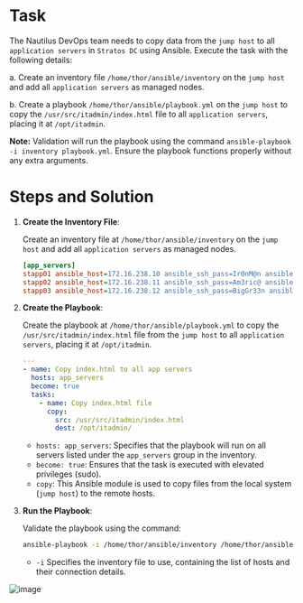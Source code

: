 # Task

The Nautilus DevOps team needs to copy data from the `jump host` to all `application servers` in `Stratos DC` using Ansible. Execute the task with the following details:

a. Create an inventory file `/home/thor/ansible/inventory` on the `jump host` and add all `application servers` as managed nodes.

b. Create a playbook `/home/thor/ansible/playbook.yml` on the `jump host` to copy the `/usr/src/itadmin/index.html` file to all `application servers`, placing it at `/opt/itadmin`.

**Note:** Validation will run the playbook using the command `ansible-playbook -i inventory playbook.yml`. Ensure the playbook functions properly without any extra arguments.

# Steps and Solution

1. **Create the Inventory File**:

    Create an inventory file at `/home/thor/ansible/inventory` on the `jump host` and add all `application servers` as managed nodes.

    ```ini
    [app_servers]
    stapp01 ansible_host=172.16.238.10 ansible_ssh_pass=Ir0nM@n ansible_user=tony
    stapp02 ansible_host=172.16.238.11 ansible_ssh_pass=Am3ric@ ansible_user=steve
    stapp03 ansible_host=172.16.238.12 ansible_ssh_pass=BigGr33n ansible_user=banner
    ```

2. **Create the Playbook**:

    Create the playbook at `/home/thor/ansible/playbook.yml` to copy the `/usr/src/itadmin/index.html` file from the `jump host` to all `application servers`, placing it at `/opt/itadmin`.

    ```yaml
    ---
    - name: Copy index.html to all app servers
      hosts: app_servers
      become: true
      tasks:
        - name: Copy index.html file
          copy:
            src: /usr/src/itadmin/index.html
            dest: /opt/itadmin/
    ```

    - `hosts: app_servers`: Specifies that the playbook will run on all servers listed under the `app_servers` group in the inventory.
    - `become: true`: Ensures that the task is executed with elevated privileges (sudo).
    - `copy`: This Ansible module is used to copy files from the local system (`jump host`) to the remote hosts.

3. **Run the Playbook**:

    Validate the playbook using the command:

    ```bash
    ansible-playbook -i /home/thor/ansible/inventory /home/thor/ansible/playbook.yml
    ```

    - `-i` Specifies the inventory file to use, containing the list of hosts and their connection details.

  ![image](https://github.com/user-attachments/assets/a6718ce1-d573-4aa0-b00e-b5d5939ef252)


